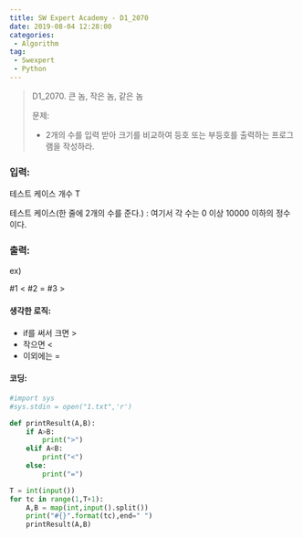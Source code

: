 ```yaml
---
title: SW Expert Academy - D1_2070
date: 2019-08-04 12:28:00
categories:
 - Algorithm
tag:
 - Swexpert
 - Python
---
```


> D1_2070. 큰 놈, 작은 놈, 같은 놈
>
> 문제:
>
> - 2개의 수를 입력 받아 크기를 비교하여 등호 또는 부등호를 출력하는 프로그램을 작성하라.

### 입력:

테스트 케이스 개수 T

테스트 케이스(한 줄에 2개의 수를 준다.)  : 여기서 각 수는 0 이상 10000 이하의 정수이다.



### 출력:

ex)

#1 <
#2 =
#3 >



#### 생각한 로직:

- if를 써서 크면 >
- 작으면 <
- 이외에는 =



#### 코딩:

```python
#import sys
#sys.stdin = open("1.txt",'r')

def printResult(A,B):
    if A>B:
        print(">")
    elif A<B:
        print("<")
    else:
        print("=")

T = int(input())
for tc in range(1,T+1):
    A,B = map(int,input().split())
    print("#{}".format(tc),end=" ")
    printResult(A,B)
```



[출처]: https://www.swexpertacademy.com/